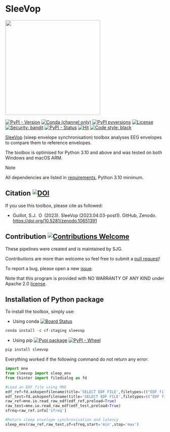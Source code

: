 # SleeVop
<img src="./docs/SleeVop_logo.png" width="300"/>

[![PyPI - Version](https://img.shields.io/pypi/v/SleeVop?logo=pypi)](https://pypi.python.org/pypi/SleeVop)
[![Conda (channel only)](https://img.shields.io/conda/vn/conda-forge/SleeVop?logo=anaconda&color=green)](https://anaconda.org/conda-forge/SleeVop)
[![PyPI pyversions](https://img.shields.io/pypi/pyversions/SleeVop.svg?logo=python)](https://pypi.python.org/pypi/SleeVop)
[![License](https://img.shields.io/github/license/sjg2203/SleeVop?logo=apache)](https://github.com/sjg2203/SleeVop/LICENSE)
[![Security: bandit](https://img.shields.io/badge/security-bandit-yellow.svg)](https://github.com/PyCQA/bandit)
[![PyPI - Status](https://img.shields.io/pypi/status/SleeVop)](https://pypi.python.org/pypi/SleeVop)
[![Hit](https://img.shields.io/endpoint?url=https%3A%2F%2Fhits.dwyl.com%2Fsjg2203%2FSleeVop.svg&color=red)](http://hits.dwyl.com/sjg2203/SleeVop)
[![Code style: black](https://img.shields.io/badge/code%20style-black-000000.svg)](https://github.com/psf/black)

[SleeVop](https://github.com/sjg2203/SleeVop) (sleep envelope synchronisation) toolbox analyses EEG envelopes to compare them to reference envelopes.

The toolbox is optimised for Python 3.10 and above and was tested on both Windows and macOS ARM.

> [!NOTE]
> All dependencies are listed in [requirements](requirements.txt), Python 3.10 minimum.

## Citation [![DOI](https://zenodo.org/badge/DOI/10.5281/zenodo.10651391.svg)](https://doi.org/10.5281/zenodo.10651391)

If you use this toolbox, please cite as followed:

 - Guillot, S.J.<a id="cy-effective-orcid-url" class="underline" href="https://orcid.org/0000-0002-1623-7091" target="orcid.widget" rel="me noopener noreferrer" style="vertical-align: top"><img src="https://orcid.org/sites/default/files/images/orcid_16x16.png" style="width: 1em; margin-inline-start: 0.5em" alt="ORCID"/></a> (2023). SleeVop (2023.04.03-post1). GitHub, Zenodo. https://doi.org/10.5281/zenodo.10651391

## Contribution [![Contributions Welcome](https://img.shields.io/badge/contributions-welcome-brightgreen.svg?style=flat)](https://github.com/sjg2203/SleeVop/issues)

These pipelines were created and is maintained by SJG.

Contributions are more than welcome so feel free to submit a [pull request](https://github.com/sjg2203/SleeVop/pulls)!

To report a bug, please open a new [issue](https://github.com/sjg2203/SleeVop/issues).

Note that this program is provided with NO WARRANTY OF ANY KIND under Apache 2.0 [license](LICENSE).

## Installation of Python package

To install the toolbox, simply use:

- Using conda [![Board Status](https://dev.azure.com/conda-forge/feedstock-builds/_apis/build/status/ssp_detector-feedstock?branchName=main)](https://anaconda.org/conda-forge/SleeVop)

```python
conda install -c cf-staging sleevop
```

- Using pip [![Pypi package](https://github.com/sjg2203/SleeVop/actions/workflows/pypi_publish.yml/badge.svg?branch=main)](https://github.com/sjg2203/SleeVop/actions/workflows/pypi_publish.yml) [![PyPI - Wheel](https://img.shields.io/pypi/wheel/SleeVop)](https://pypi.python.org/pypi/SleeVop)

```python
pip install sleevop
```

Everything worked if the following command do not return any error:

```python
import mne
from sleevop import sleep_env
from tkinter import filedialog as fd

#Load an EDF file using MNE
edf_ref=fd.askopenfilename(title='SELECT EDF FILE',filetypes=(("EDF files","*.edf"),("all files","*.*")))
edf_test=fd.askopenfilename(title='SELECT EDF FILE',filetypes=(("EDF files","*.edf"),("all files","*.*")))
raw_ref=mne.io.read_raw_edf(edf_ref,preload=True)
raw_test=mne.io.read_raw_edf(edf_test,preload=True)
sfreq=raw_ref.info['sfreq']

#Return sleep envelope synchronisation and latency
sleep_env(raw_ref,raw_test,sf=sfreq,start='min',stop='max')
```
